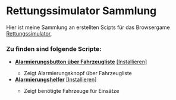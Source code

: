 <h1>Rettungssimulator Sammlung</h1>
Hier ist meine Sammlung an erstellten Scipts für das Browsergame
<a href="https://rettungssimulator.online/">Rettungssimulator</a>,

<h3>Zu finden sind folgende Scripte:</h3>

<ul>
    <li><b><a href="https://github.com/LennardTFD/RettungssimulatorScripte/tree/master/ReSi_AlarmButtonOnTop">
        Alarmierungsbutton über Fahrzeugliste</a></b>
        <a href="https://github.com/LennardTFD/RettungssimulatorScripte/raw/master/ReSi_AlarmButtonOnTop/alarmButtonOnTop.user.js">
            [Installieren]</a></li>
    <ul>
        <li>Zeigt Alarmierungsknopf über Fahrzeugliste</li>
    </ul>
    <li><b><a href="https://github.com/LennardTFD/RettungssimulatorScripte/tree/master/ReSi_Alarmierungshelfer">
        Alarmierungshelfer</a></b>
        <a href="https://github.com/LennardTFD/RettungssimulatorScripte/raw/master/ReSi_Alarmierungshelfer/alarmierungshelfer.user.js">
            [Installieren]</a></li>
    <ul>
        <li>Zeigt benötigte Fahrzeuge für Einsätze</li>
    </ul>
    
</ul>
